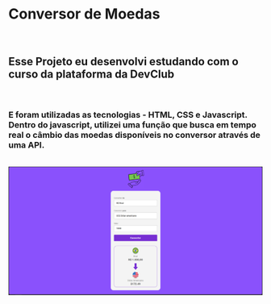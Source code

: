 <h1>Conversor de Moedas</h1>
<br/>
<h2>Esse Projeto eu desenvolvi estudando com o curso da plataforma da DevClub</h2>
<br/>
<h3>E foram utilizadas as tecnologias - HTML, CSS e Javascript. Dentro do javascript, utilizei uma função que busca em tempo real o câmbio das moedas disponíveis no conversor através de uma API.</h3>
<br/>
<img src="https://github.com/LucianoGRocha/Conversor-de-moedas/blob/main/assets/conversor%20de%20moedas.png?raw=true"/>
